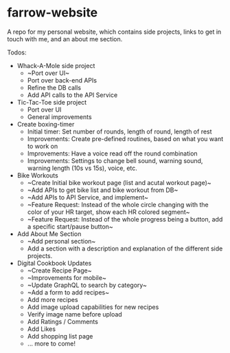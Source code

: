 # farrow-website
A repo for my personal website, which contains side projects, links to get in touch with me, and an about me section.

Todos: 
  - Whack-A-Mole side project
    - ~Port over UI~
    - Port over back-end APIs
    - Refine the DB calls
    - Add API calls to the API Service
  - Tic-Tac-Toe side project
    - Port over UI
    - General improvements
  - Create boxing-timer 
    - Initial timer: Set number of rounds, length of round, length of rest
    - Improvements: Create pre-defined routines, based on what you want to work on
    - Improvements: Have a voice read off the round combination
    - Improvements: Settings to change bell sound, warning sound, warning length (10s vs 15s), voice, etc.
  - Bike Workouts
    - ~Create Initial bike workout page (list and acutal workout page)~
    - ~Add APIs to get bike list and bike workout from DB~
    - ~Add APIs to API Service, and implement~
    - ~Feature Request: Instead of the whole circle changing with the color of your HR target, show each HR colored segment~
    - ~Feature Request: Instead of the whole progress being a button, add a specific start/pause button~
  - Add About Me Section
    - ~Add personal section~
    - Add a section with a description and explanation of the different side projects.
  - Digital Cookbook Updates
    - ~Create Recipe Page~
    - ~Improvements for mobile~
    - ~Update GraphQL to search by category~
    - ~Add a form to add recipes~
    - Add more recipes
    - Add image upload capabilities for new recipes
    - Verify image name before upload
    - Add Ratings / Comments
    - Add Likes
    - Add shopping list page
    - ... more to come!
